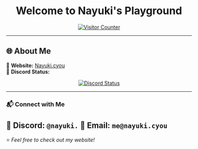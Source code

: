 <h1 align="center">Welcome to Nayuki's Playground</h1>

<p align="center">
  <a href="https://nayuki.cyou"><img src="https://count.getloli.com/get/@KuuStorage?theme=rule34" alt="Visitor Counter"></a>
</p>

---

## 🌐 About Me
🔹 **Website:** [Nayuki.cyou](https://nayuki.cyou)  
🔹 **Discord Status:**  

<p align="center">
  <a href="https://nayuki.cyou">
    <img src="https://lanyard.cnrad.dev/api/505777744710336542" alt="Discord Status">
  </a>
</p>

---

### 📬 Connect with Me
💌 **Discord:** `@nayuki.`
📧 **Email:** `me@nayuki.cyou`
---

⭐ *Feel free to check out my website!*
